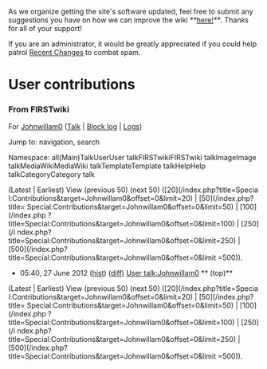 As we organize getting the site's software updated, feel free to submit any
suggestions you have on how we can improve the wiki
_**_[here!](/index.php/User:Hallry/Suggestions "User:Hallry/Suggestions"
)_**_. Thanks for all of your support!

If you are an administrator, it would be greatly appreciated if you could help
patrol [Recent Changes](/index.php/Special:Recentchanges
"Special:Recentchanges" ) to combat spam.

# User contributions

### From FIRSTwiki

For [Johnwillam0](/index.php?title=User:Johnwillam0&action=edit
"User:Johnwillam0" ) ([Talk](/index.php/User_talk:Johnwillam0 "User
talk:Johnwillam0" ) | [Block
log](/index.php?title=Special:Log&type=block&page=User:Johnwillam0
"Special:Log" ) | [Logs](/index.php?title=Special:Log&user=Johnwillam0
"Special:Log" ))

Jump to: navigation, search

Namespace:  all(Main)TalkUserUser talkFIRSTwikiFIRSTwiki talkImageImage
talkMediaWikiMediaWiki talkTemplateTemplate talkHelpHelp talkCategoryCategory
talk

(Latest | Earliest) View (previous 50) (next 50) ([20](/index.php?title=Specia
l:Contributions&target=Johnwillam0&offset=0&limit=20) | [50](/index.php?title=
Special:Contributions&target=Johnwillam0&offset=0&limit=50) | [100](/index.php
?title=Special:Contributions&target=Johnwillam0&offset=0&limit=100) | [250](/i
ndex.php?title=Special:Contributions&target=Johnwillam0&offset=0&limit=250) | 
[500](/index.php?title=Special:Contributions&target=Johnwillam0&offset=0&limit
=500)).

  * 05:40, 27 June 2012 ([hist](/index.php?title=User_talk:Johnwillam0&action=history "User talk:Johnwillam0" )) ([diff](/index.php?title=User_talk:Johnwillam0&diff=prev&oldid=172064 "User talk:Johnwillam0" )) [User talk:Johnwillam0](/index.php/User_talk:Johnwillam0 "User talk:Johnwillam0" ) ** (top)**

(Latest | Earliest) View (previous 50) (next 50) ([20](/index.php?title=Specia
l:Contributions&target=Johnwillam0&offset=0&limit=20) | [50](/index.php?title=
Special:Contributions&target=Johnwillam0&offset=0&limit=50) | [100](/index.php
?title=Special:Contributions&target=Johnwillam0&offset=0&limit=100) | [250](/i
ndex.php?title=Special:Contributions&target=Johnwillam0&offset=0&limit=250) | 
[500](/index.php?title=Special:Contributions&target=Johnwillam0&offset=0&limit
=500)).

